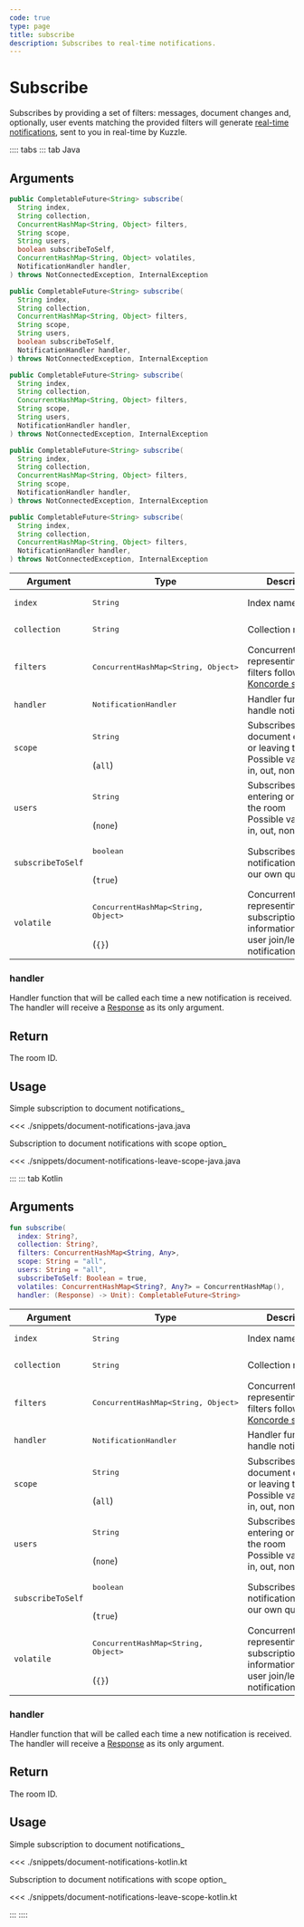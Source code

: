 ```yaml
---
code: true
type: page
title: subscribe
description: Subscribes to real-time notifications.
---
```


# Subscribe

Subscribes by providing a set of filters: messages, document changes and, optionally, user events matching the provided filters will generate [real-time notifications](/core/2/api/essentials/notifications), sent to you in real-time by Kuzzle.

:::: tabs
::: tab Java

## Arguments

```java
public CompletableFuture<String> subscribe(
  String index, 
  String collection, 
  ConcurrentHashMap<String, Object> filters,
  String scope,
  String users,
  boolean subscribeToSelf,
  ConcurrentHashMap<String, Object> volatiles,
  NotificationHandler handler, 
) throws NotConnectedException, InternalException

public CompletableFuture<String> subscribe(
  String index, 
  String collection, 
  ConcurrentHashMap<String, Object> filters,
  String scope,
  String users,
  boolean subscribeToSelf,
  NotificationHandler handler, 
) throws NotConnectedException, InternalException

public CompletableFuture<String> subscribe(
  String index, 
  String collection, 
  ConcurrentHashMap<String, Object> filters,
  String scope,
  String users,
  NotificationHandler handler, 
) throws NotConnectedException, InternalException

public CompletableFuture<String> subscribe(
  String index, 
  String collection, 
  ConcurrentHashMap<String, Object> filters,
  String scope,
  NotificationHandler handler, 
) throws NotConnectedException, InternalException

public CompletableFuture<String> subscribe(
  String index, 
  String collection, 
  ConcurrentHashMap<String, Object> filters,
  NotificationHandler handler, 
) throws NotConnectedException, InternalException
```

| Argument     | Type                                    | Description                                                                                                    |
|--------------|-----------------------------------------|----------------------------------------------------------------------------------------------------------------|
| `index`      | <pre>String</pre>                       | Index name                                                                                                     |
| `collection` | <pre>String</pre>                       | Collection name                                                                                                |
| `filters`    | <pre>ConcurrentHashMap<String, Object></pre>                      | ConcurrentHashMap representing a set of filters following [Koncorde syntax](/core/2/guides/cookbooks/realtime-api/terms) |
| `handler`   | <pre>NotificationHandler</pre>          | Handler function to handle notifications                                                                      |
| `scope`    | <pre>String</pre><br>(`all`) | Subscribes to document entering or leaving the scope<br>Possible values: all, in, out, none |
| `users`    | <pre>String</pre><br>(`none`) | Subscribes to users entering or leaving the room<br>Possible values: all, in, out, none |
| `subscribeToSelf`    | <pre>boolean</pre><br>(`true`) | Subscribes to notifications fired by our own queries |
| `volatile`    | <pre>ConcurrentHashMap<String, Object></pre><br>(`{}`) | ConcurrentHashMap representing subscription information, used in user join/leave notifications |

### handler

Handler function that will be called each time a new notification is received.
The handler will receive a [Response](/sdk/jvm/1/core-classes/response) as its only argument.

## Return

The room ID.

## Usage

Simple subscription to document notifications_

<<< ./snippets/document-notifications-java.java

Subscription to document notifications with scope option_

<<< ./snippets/document-notifications-leave-scope-java.java

:::
::: tab Kotlin

## Arguments

```kotlin
fun subscribe(
  index: String?,
  collection: String?,
  filters: ConcurrentHashMap<String, Any>,
  scope: String = "all",
  users: String = "all",
  subscribeToSelf: Boolean = true,
  volatiles: ConcurrentHashMap<String?, Any?> = ConcurrentHashMap(),
  handler: (Response) -> Unit): CompletableFuture<String>
```

| Argument     | Type                                    | Description                                                                                                    |
|--------------|-----------------------------------------|----------------------------------------------------------------------------------------------------------------|
| `index`      | <pre>String</pre>                       | Index name                                                                                                     |
| `collection` | <pre>String</pre>                       | Collection name                                                                                                |
| `filters`    | <pre>ConcurrentHashMap<String, Object></pre>                      | ConcurrentHashMap representing a set of filters following [Koncorde syntax](/core/2/guides/cookbooks/realtime-api/terms) |
| `handler`   | <pre>NotificationHandler</pre>          | Handler function to handle notifications                                                                      |
| `scope`    | <pre>String</pre><br>(`all`) | Subscribes to document entering or leaving the scope<br>Possible values: all, in, out, none |
| `users`    | <pre>String</pre><br>(`none`) | Subscribes to users entering or leaving the room<br>Possible values: all, in, out, none |
| `subscribeToSelf`    | <pre>boolean</pre><br>(`true`) | Subscribes to notifications fired by our own queries |
| `volatile`    | <pre>ConcurrentHashMap<String, Object></pre><br>(`{}`) | ConcurrentHashMap representing subscription information, used in user join/leave notifications |

### handler

Handler function that will be called each time a new notification is received.
The handler will receive a [Response](/sdk/jvm/1/core-classes/response) as its only argument.

## Return

The room ID.

## Usage

Simple subscription to document notifications_

<<< ./snippets/document-notifications-kotlin.kt

Subscription to document notifications with scope option_

<<< ./snippets/document-notifications-leave-scope-kotlin.kt

:::
::::
